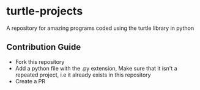 # turtle-projects
A repository for amazing programs coded using the turtle library in python 

## Contribution Guide
* Fork this repository
* Add a python file with the .py extension, Make sure that it isn't a repeated project, i.e it already exists in this repository
* Create a PR
